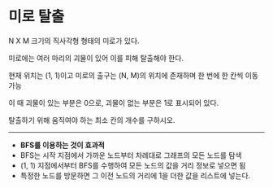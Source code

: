 # 미로 탈출

N X M 크기의 직사각형 형태의 미로가 있다.

미로에는 여러 마리의 괴물이 있어 이를 피해 탈출해야 한다.

현재 위치는 (1, 1)이고 미로의 출구는 (N, M)의 위치에 존재하며 한 번에 한 칸씩 이동 가능

이 때 괴물이 있는 부분은 0으로, 괴물이 없는 부분은 1로 표시되어 있다.

탈출하기 위해 움직여야 하는 최소 칸의 개수를 구하시오.

---

- **BFS를 이용하는 것이 효과적**
- BFS는 시작 지점에서 가까운 노드부터 차례대로 그래프의 모든 노드를 탐색
- (1, 1) 지점에서부터 BFS를 수행하여 모든 노드의 값을 거리 정보로 넣으면 됨
- 특정한 노드를 방문하면 그 이전 노드의 거리에 1을 더한 값을 리스트에 넣는다.
